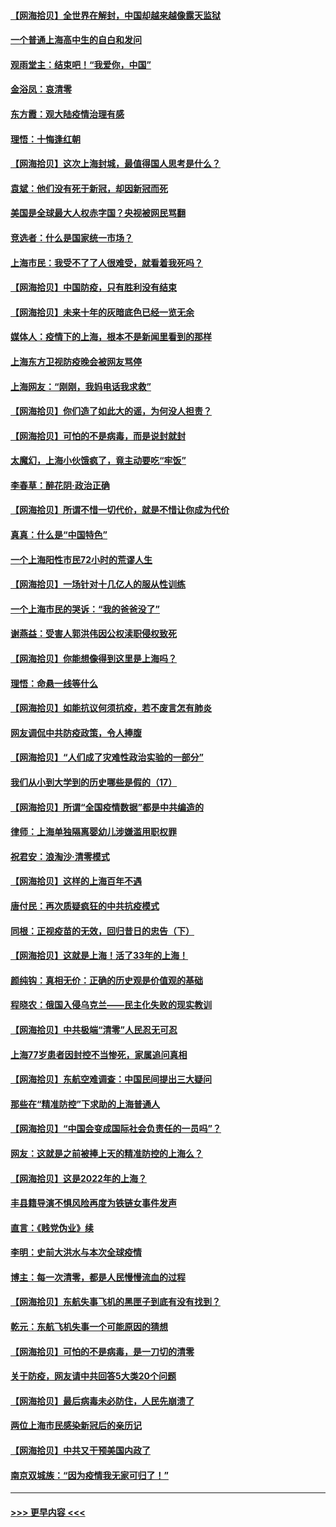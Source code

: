 #### [【网海拾贝】全世界在解封，中国却越来越像露天监狱](../pages/nsc993/n13713632.md?t=04172200) 
#### [一个普通上海高中生的自白和发问](../pages/nsc993/n13713613.md?t=04172200) 
#### [观雨堂主：结束吧！“我爱你，中国”](../pages/nsc993/n13713568.md?t=04172200) 
#### [金浴凤：哀清零](../pages/nsc993/n13713507.md?t=04172200) 
#### [东方霞：观大陆疫情治理有感](../pages/nsc993/n13713502.md?t=04172200) 
#### [理悟：十悔逢红朝](../pages/nsc993/n13713500.md?t=04172200) 
#### [【网海拾贝】这次上海封城，最值得国人思考是什么？](../pages/nsc993/n13712983.md?t=04172200) 
#### [袁斌：他们没有死于新冠，却因新冠而死](../pages/nsc993/n13712971.md?t=04172200) 
#### [美国是全球最大人权赤字国？央视被网民骂翻](../pages/nsc993/n13712475.md?t=04172200) 
#### [竞选者：什么是国家统一市场？](../pages/nsc993/n13712470.md?t=04172200) 
#### [上海市民：我受不了了人很难受，就看着我死吗？](../pages/nsc993/n13712354.md?t=04172200) 
#### [【网海拾贝】中国防疫，只有胜利没有结束](../pages/nsc993/n13712343.md?t=04172200) 
#### [【网海拾贝】未来十年的灰暗底色已经一览无余](../pages/nsc993/n13711555.md?t=04172200) 
#### [媒体人：疫情下的上海，根本不是新闻里看到的那样](../pages/nsc993/n13711529.md?t=04172200) 
#### [上海东方卫视防疫晚会被网友骂停](../pages/nsc993/n13711504.md?t=04172200) 
#### [上海网友：“刚刚，我妈电话我求救”](../pages/nsc993/n13710629.md?t=04172200) 
#### [【网海拾贝】你们造了如此大的谣，为何没人担责？](../pages/nsc993/n13710606.md?t=04172200) 
#### [【网海拾贝】可怕的不是病毒，而是说封就封](../pages/nsc993/n13709731.md?t=04172200) 
#### [太魔幻，上海小伙饿疯了，竟主动要吃“牢饭”](../pages/nsc993/n13709700.md?t=04172200) 
#### [李春草：醉花阴·政治正确](../pages/nsc993/n13709048.md?t=04172200) 
#### [【网海拾贝】所谓不惜一切代价，就是不惜让你成为代价](../pages/nsc993/n13708201.md?t=04172200) 
#### [真真：什么是“中国特色”](../pages/nsc993/n13708141.md?t=04172200) 
#### [一个上海阳性市民72小时的荒谬人生](../pages/nsc993/n13706620.md?t=04172200) 
#### [【网海拾贝】一场针对十几亿人的服从性训练](../pages/nsc993/n13706555.md?t=04172200) 
#### [一个上海市民的哭诉：“我的爸爸没了”](../pages/nsc993/n13706497.md?t=04172200) 
#### [谢燕益：受害人郭洪伟因公权渎职侵权致死](../pages/nsc993/n13706184.md?t=04172200) 
#### [【网海拾贝】你能想像得到这里是上海吗？](../pages/nsc993/n13704442.md?t=04172200) 
#### [理悟：命悬一线等什么](../pages/nsc993/n13703131.md?t=04172200) 
#### [【网海拾贝】如能抗议何须抗疫，若不废言怎有肺炎](../pages/nsc993/n13701767.md?t=04172200) 
#### [网友调侃中共防疫政策，令人捧腹](../pages/nsc993/n13701561.md?t=04172200) 
#### [【网海拾贝】“人们成了灾难性政治实验的一部分”](../pages/nsc993/n13698988.md?t=04172200) 
#### [我们从小到大学到的历史哪些是假的（17）](../pages/nsc993/n13698883.md?t=04172200) 
#### [【网海拾贝】所谓“全国疫情数据”都是中共编造的](../pages/nsc993/n13694674.md?t=04172200) 
#### [律师：上海单独隔离婴幼儿涉嫌滥用职权罪](../pages/nsc993/n13694627.md?t=04172200) 
#### [祝君安：浪淘沙·清零模式](../pages/nsc993/n13694452.md?t=04172200) 
#### [【网海拾贝】这样的上海百年不遇](../pages/nsc993/n13692603.md?t=04172200) 
#### [唐付民：再次质疑疯狂的中共抗疫模式](../pages/nsc993/n13691971.md?t=04172200) 
#### [同根：正视疫苗的无效，回归昔日的忠告（下）](../pages/nsc993/n13688756.md?t=04172200) 
#### [【网海拾贝】这就是上海！活了33年的上海！](../pages/nsc993/n13688654.md?t=04172200) 
#### [颜纯钩：真相无价：正确的历史观是价值观的基础](../pages/nsc993/n13688555.md?t=04172200) 
#### [程晓农：俄国入侵乌克兰——民主化失败的现实教训](../pages/nsc993/n13686006.md?t=04172200) 
#### [【网海拾贝】中共极端“清零”人民忍无可忍](../pages/nsc993/n13685914.md?t=04172200) 
#### [上海77岁患者因封控不当惨死，家属追问真相](../pages/nsc993/n13685891.md?t=04172200) 
#### [【网海拾贝】东航空难调查：中国民间提出三大疑问](../pages/nsc993/n13683137.md?t=04172200) 
#### [那些在“精准防控”下求助的上海普通人](../pages/nsc993/n13683088.md?t=04172200) 
#### [【网海拾贝】“中国会变成国际社会负责任的一员吗”？](../pages/nsc993/n13680707.md?t=04172200) 
#### [网友：这就是之前被捧上天的精准防控的上海么？](../pages/nsc993/n13680287.md?t=04172200) 
#### [【网海拾贝】这是2022年的上海？](../pages/nsc993/n13678253.md?t=04172200) 
#### [丰县籍导演不惧风险再度为铁链女事件发声](../pages/nsc993/n13678215.md?t=04172200) 
#### [直言：《贱党伪业》续](../pages/nsc993/n13678056.md?t=04172200) 
#### [李明：史前大洪水与本次全球疫情](../pages/nsc993/n13677332.md?t=04172200) 
#### [博主：每一次清零，都是人民慢慢流血的过程](../pages/nsc993/n13676078.md?t=04172200) 
#### [【网海拾贝】东航失事飞机的黑匣子到底有没有找到？](../pages/nsc993/n13676034.md?t=04172200) 
#### [乾元：东航飞机失事一个可能原因的猜想](../pages/nsc993/n13675834.md?t=04172200) 
#### [【网海拾贝】可怕的不是病毒，是一刀切的清零](../pages/nsc993/n13674403.md?t=04172200) 
#### [关于防疫，网友请中共回答5大类20个问题](../pages/nsc993/n13674318.md?t=04172200) 
#### [【网海拾贝】最后病毒未必防住，人民先崩溃了](../pages/nsc993/n13672307.md?t=04172200) 
#### [两位上海市民感染新冠后的亲历记](../pages/nsc993/n13672217.md?t=04172200) 
#### [【网海拾贝】中共又干预美国内政了](../pages/nsc993/n13669564.md?t=04172200) 
#### [南京双城族：“因为疫情我无家可归了！”](../pages/nsc993/n13669511.md?t=04172200) 

----
#### [ >>> 更早内容 <<< ](../indexes/nsc993-earlier.md)
